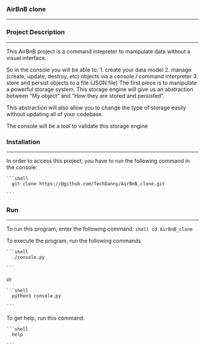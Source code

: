 ### AirBnB clone
----------------------------------------------------------------------------------------------------
### Project Description
----------------------------------------------------------------------------------------------------
This AirBnB project is a command intepreter to manipulate data without a visual interface.

So in the console you will be able to:
	1. create your data model
	2. manage (create, update, destroy, etc) objects via a console / command interpreter
	3. store and persist objects to a file (JSON file)
The first piece is to manipulate a powerful storage system. This storage engine will give us an abstraction between “My object” and “How they are stored and persisted”.

This abstraction will also allow you to change the type of storage easily without updating all of your codebase.

The console will be a tool to validate this storage engine

### Installation
---------------------------------------------------------------------------------------------------
In order to access this project, you have to run the following command in the console:

	```shell
	  git clone https://@github.com/TechDanny/AirBnB_clone.git

	```

### Run
----------------------------------------------------------------------------------------------------
To run this program, enter the following command:
	```shell
	  cd AirBnB_clone
	```

To execute the program, run the following commands

	```shell
	  ./console.py

	```
or

	```shell
	  python3 console.py

	```

To get help, run this command:

	```shell
	  help

	```
